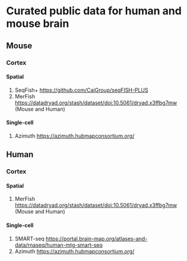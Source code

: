 # Curated public data for human and mouse brain
## Mouse
### Cortex
#### Spatial
1. SeqFish+ https://github.com/CaiGroup/seqFISH-PLUS
2. MerFish https://datadryad.org/stash/dataset/doi:10.5061/dryad.x3ffbg7mw (Mouse and Human)

#### Single-cell
1. Azimuth https://azimuth.hubmapconsortium.org/

## Human
### Cortex
#### Spatial
1. MerFish https://datadryad.org/stash/dataset/doi:10.5061/dryad.x3ffbg7mw (Mouse and Human)

#### Single-cell
1. SMART-seq https://portal.brain-map.org/atlases-and-data/rnaseq/human-mtg-smart-seq
2. Azimuth https://azimuth.hubmapconsortium.org/
